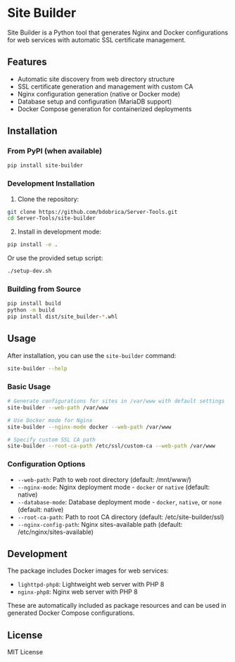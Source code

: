 # Site Builder

Site Builder is a Python tool that generates Nginx and Docker configurations for web services with automatic SSL certificate management.

## Features

- Automatic site discovery from web directory structure
- SSL certificate generation and management with custom CA
- Nginx configuration generation (native or Docker mode)
- Database setup and configuration (MariaDB support)
- Docker Compose generation for containerized deployments

## Installation

### From PyPI (when available)

```bash
pip install site-builder
```

### Development Installation

1. Clone the repository:
```bash
git clone https://github.com/bdobrica/Server-Tools.git
cd Server-Tools/site-builder
```

2. Install in development mode:
```bash
pip install -e .
```

Or use the provided setup script:
```bash
./setup-dev.sh
```

### Building from Source

```bash
pip install build
python -m build
pip install dist/site_builder-*.whl
```

## Usage

After installation, you can use the `site-builder` command:

```bash
site-builder --help
```

### Basic Usage

```bash
# Generate configurations for sites in /var/www with default settings
site-builder --web-path /var/www

# Use Docker mode for Nginx
site-builder --nginx-mode docker --web-path /var/www

# Specify custom SSL CA path
site-builder --root-ca-path /etc/ssl/custom-ca --web-path /var/www
```

### Configuration Options

- `--web-path`: Path to web root directory (default: /mnt/www/)
- `--nginx-mode`: Nginx deployment mode - `docker` or `native` (default: native)
- `--database-mode`: Database deployment mode - `docker`, `native`, or `none` (default: native)
- `--root-ca-path`: Path to root CA directory (default: /etc/site-builder/ssl)
- `--nginx-config-path`: Nginx sites-available path (default: /etc/nginx/sites-available)

## Development

The package includes Docker images for web services:
- `lighttpd-php8`: Lightweight web server with PHP 8
- `nginx-php8`: Nginx web server with PHP 8

These are automatically included as package resources and can be used in generated Docker Compose configurations.

## License

MIT License

